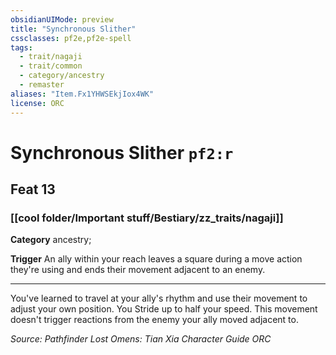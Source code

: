 ```yaml
---
obsidianUIMode: preview
title: "Synchronous Slither"
cssclasses: pf2e,pf2e-spell
tags:
  - trait/nagaji
  - trait/common
  - category/ancestry
  - remaster
aliases: "Item.Fx1YHWSEkjIox4WK"
license: ORC
---
```

# Synchronous Slither `pf2:r`
## Feat 13
### [[cool folder/Important stuff/Bestiary/zz_traits/nagaji]]

**Category** ancestry; 




**Trigger** An ally within your reach leaves a square during a move action they're using and ends their movement adjacent to an enemy.

* * *

You've learned to travel at your ally's rhythm and use their movement to adjust your own position. You Stride up to half your speed. This movement doesn't trigger reactions from the enemy your ally moved adjacent to.

*Source: Pathfinder Lost Omens: Tian Xia Character Guide*
*ORC*